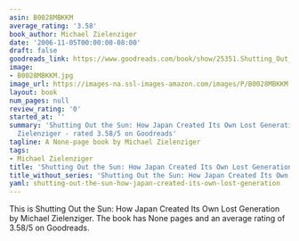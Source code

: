 ```yaml
---
asin: B0028MBKKM
average_rating: '3.58'
book_author: Michael Zielenziger
date: '2006-11-05T00:00:00-08:00'
draft: false
goodreads_link: https://www.goodreads.com/book/show/25351.Shutting_Out_the_Sun
image:
- B0028MBKKM.jpg
image_url: https://images-na.ssl-images-amazon.com/images/P/B0028MBKKM.01._SCLZZZZZZZ.jpg
layout: book
num_pages: null
review_rating: '0'
started_at: ''
summary: 'Shutting Out the Sun: How Japan Created Its Own Lost Generation by Michael
  Zielenziger - rated 3.58/5 on Goodreads'
tagline: A None-page book by Michael Zielenziger
tags:
- Michael Zielenziger
title: 'Shutting Out the Sun: How Japan Created Its Own Lost Generation'
title_without_series: 'Shutting Out the Sun: How Japan Created Its Own Lost Generation'
yaml: shutting-out-the-sun-how-japan-created-its-own-lost-generation
---
```


This is Shutting Out the Sun: How Japan Created Its Own Lost Generation by Michael Zielenziger. The book has None pages and an average rating of 3.58/5 on Goodreads.